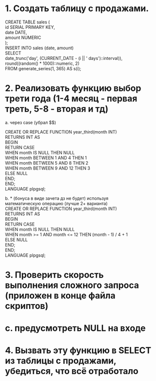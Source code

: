 # 1. Создать таблицу с продажами.
CREATE TABLE sales (  
    id SERIAL PRIMARY KEY,  
    date DATE,  
    amount NUMERIC  
);  
INSERT INTO sales (date, amount)  
SELECT  
    date_trunc('day', (CURRENT_DATE - (i || ' days')::interval)),  
    round((random() * 1000)::numeric, 2)  
FROM generate_series(1, 365) AS s(i);  
# 2. Реализовать функцию выбор трети года (1-4 месяц - первая треть, 5-8 - вторая и тд)
а. через case (убрал $$)

CREATE OR REPLACE FUNCTION year_third(month INT)  
RETURNS INT AS  
BEGIN  
    RETURN CASE  
        WHEN month IS NULL THEN NULL  
        WHEN month BETWEEN 1 AND 4 THEN 1  
        WHEN month BETWEEN 5 AND 8 THEN 2  
        WHEN month BETWEEN 9 AND 12 THEN 3  
        ELSE NULL  
    END;  
END;  
LANGUAGE plpgsql;  

b. * (бонуса в виде зачета дз не будет) используя  
математическую операцию (лучше 2+ варианта)  
CREATE OR REPLACE FUNCTION year_third(month INT)  
RETURNS INT AS   
BEGIN  
    RETURN CASE  
        WHEN month IS NULL THEN NULL  
        WHEN month >= 1 AND month <= 12 THEN (month -   1) / 4 + 1  
        ELSE NULL  
    END;  
END;  
 LANGUAGE plpgsql;  

# 3. Проверить скорость выполнения сложного запроса (приложен в конце файла скриптов)

# с. предусмотреть NULL на входе

# 4. Вызвать эту функцию в SELECT из таблицы с продажами, убедиться, что всё отработало
 